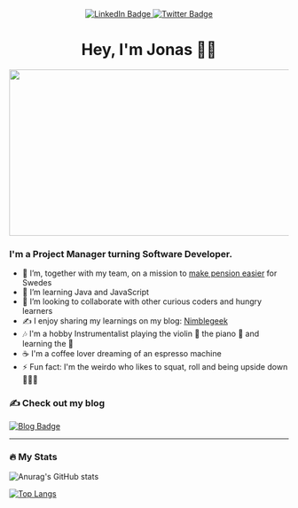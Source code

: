 
<div align= "center" id="badges">
  <a href="https://www.linkedin.com/in/jonas-achouri-sihl%C3%A9n-bb5b2a33/">
  <img src="https://img.shields.io/badge/LinkedIn-blue?style=for-the-badge&logo=linkedin&logoColor=white" alt="LinkedIn Badge"/>
  </a>
  <a href="https://twitter.com/nimblegeek">
  <img src="https://img.shields.io/badge/Twitter-blue?style=for-the-badge&logo=twitter&logoColor=white" alt="Twitter Badge"/>
  </a>
</div>


<h1 align="center">Hey, I'm Jonas 👋🏽 </h1>

<div align="center">
  <img src="https://media.giphy.com/media/dWesBcTLavkZuG35MI/giphy.gif" width="600" height="300"/>
</div>


<h3> I'm a Project Manager turning Software Developer. </h3>
  
- 🔭 I’m, together with my team, on a mission to [make pension easier](https://investor.nordea.se/nora-pension/public/) for Swedes
- 🌱 I’m learning Java and JavaScript 
- 👯 I’m looking to collaborate with other curious coders and hungry learners 
- ✍️ I enjoy sharing my learnings on my blog: [Nimblegeek](https://www.nimblegeek.com/) 
- 🎶 I'm a hobby Instrumentalist playing the violin 🎻  the piano 🎹  and learning the 🎸 
- ☕️ I'm a coffee lover dreaming of an espresso machine  
- ⚡ Fun fact: I'm the weirdo who likes to squat, roll and being upside down 🤸🏽‍♂️ 


<h3> 
✍️ Check out my blog 
</h3>
 <a href="https://www.nimblegeek.com/">
  <img src="https://img.shields.io/badge/Nimblegeek-purple?style=for-the-badge&logo=blog&logoColor=white" alt="Blog Badge"/>
 </a>

---

### :fire: My Stats 

![Anurag's GitHub stats](https://github-readme-stats.vercel.app/api?username=nimblegeek&theme=tokyonight&show_icons=true)

[![Top Langs](https://github-readme-stats.vercel.app/api/top-langs/?username=nimblegeek&theme=tokyonight)](https://github.com/anuraghazra/github-readme-stats)

